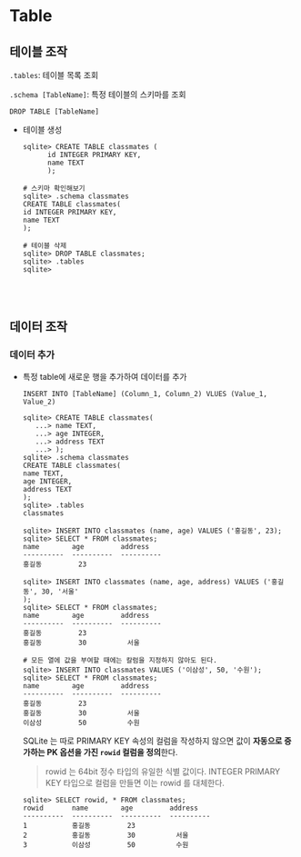# Table

## 테이블 조작

`.tables`: 테이블 목록 조회

`.schema [TableName]`: 특정 테이블의 스키마를 조회

```shell
DROP TABLE [TableName]
```

- 테이블 생성

  ```shell
  sqlite> CREATE TABLE classmates (
  		id INTEGER PRIMARY KEY,  
      	name TEXT 
  		); 
  
  # 스키마 확인해보기
  sqlite> .schema classmates
  CREATE TABLE classmates(
  id INTEGER PRIMARY KEY,
  name TEXT
  );
  
  # 테이블 삭제
  sqlite> DROP TABLE classmates;
  sqlite> .tables
  sqlite>
  ```

<br>

<br>

## 데이터 조작

### 데이터 추가

- 특정 table에 새로운 행을 추가하여 데이터를 추가

  ```shell
  INSERT INTO [TableName] (Column_1, Column_2) VLUES (Value_1, Value_2)
  ```

  ```shell
  sqlite> CREATE TABLE classmates(
     ...> name TEXT,
     ...> age INTEGER,
     ...> address TEXT
     ...> );
  sqlite> .schema classmates
  CREATE TABLE classmates(
  name TEXT,
  age INTEGER,
  address TEXT
  );
  sqlite> .tables
  classmates
  
  sqlite> INSERT INTO classmates (name, age) VALUES ('홍길동', 23);
  sqlite> SELECT * FROM classmates;
  name        age         address
  ----------  ----------  ----------
  홍길동         23
  
  sqlite> INSERT INTO classmates (name, age, address) VALUES ('홍길동', 30, '서울'
  );
  sqlite> SELECT * FROM classmates;
  name        age         address
  ----------  ----------  ----------
  홍길동         23
  홍길동         30          서울
  
  # 모든 열에 값을 부여할 때에는 칼럼을 지정하지 않아도 된다.
  sqlite> INSERT INTO classmates VALUES ('이삼성', 50, '수원');
  sqlite> SELECT * FROM classmates;
  name        age         address
  ----------  ----------  ----------
  홍길동         23
  홍길동         30          서울
  이삼성         50          수원
  
  ```

  SQLite 는 따로 PRIMARY KEY 속성의 컬럼을 작성하지 않으면 
  값이 **자동으로 증가하는 PK 옵션을 가진 `rowid` 컬럼을 정의**한다.

  >  rowid 는 64bit 정수 타입의 유일한 식별 값이다.
  > INTEGER PRIMARY KEY 타입으로 컬럼을 만들면 이는 rowid 를 대체한다.

  ```shell
  sqlite> SELECT rowid, * FROM classmates;
  rowid       name        age         address
  ----------  ----------  ----------  ----------
  1           홍길동         23
  2           홍길동         30          서울
  3           이삼성         50          수원
  
  ```
